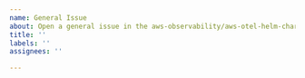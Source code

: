 ```yaml
---
name: General Issue
about: Open a general issue in the aws-observability/aws-otel-helm-charts repo
title: ''
labels: ''
assignees: ''

---
```



